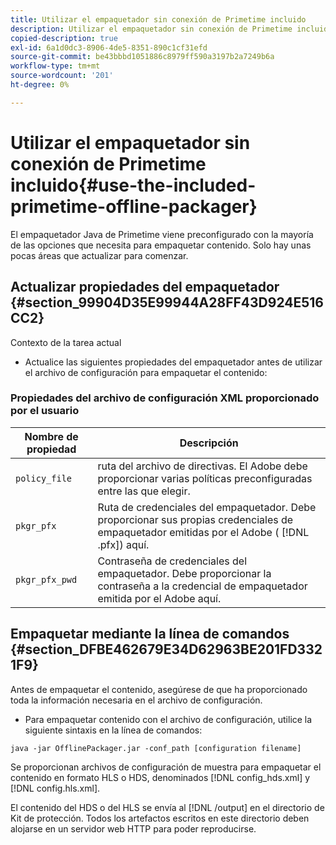 ```yaml
---
title: Utilizar el empaquetador sin conexión de Primetime incluido
description: Utilizar el empaquetador sin conexión de Primetime incluido
copied-description: true
exl-id: 6a1d0dc3-8906-4de5-8351-890c1cf31efd
source-git-commit: be43bbbd1051886c8979ff590a3197b2a7249b6a
workflow-type: tm+mt
source-wordcount: '201'
ht-degree: 0%

---
```


# Utilizar el empaquetador sin conexión de Primetime incluido{#use-the-included-primetime-offline-packager}

El empaquetador Java de Primetime viene preconfigurado con la mayoría de las opciones que necesita para empaquetar contenido. Solo hay unas pocas áreas que actualizar para comenzar.

## Actualizar propiedades del empaquetador {#section_99904D35E99944A28FF43D924E516CC2}

Contexto de la tarea actual

* Actualice las siguientes propiedades del empaquetador antes de utilizar el archivo de configuración para empaquetar el contenido:

### Propiedades del archivo de configuración XML proporcionado por el usuario

| Nombre de propiedad | Descripción |
|---|---|
| `policy_file` | ruta del archivo de directivas. El Adobe debe proporcionar varias políticas preconfiguradas entre las que elegir. |
| `pkgr_pfx` | Ruta de credenciales del empaquetador. Debe proporcionar sus propias credenciales de empaquetador emitidas por el Adobe ( [!DNL .pfx]) aquí. |
| `pkgr_pfx_pwd` | Contraseña de credenciales del empaquetador. Debe proporcionar la contraseña a la credencial de empaquetador emitida por el Adobe aquí. |

## Empaquetar mediante la línea de comandos {#section_DFBE462679E34D62963BE201FD3321F9}

Antes de empaquetar el contenido, asegúrese de que ha proporcionado toda la información necesaria en el archivo de configuración.

* Para empaquetar contenido con el archivo de configuración, utilice la siguiente sintaxis en la línea de comandos:

```
java -jar OfflinePackager.jar -conf_path [configuration filename]
```

Se proporcionan archivos de configuración de muestra para empaquetar el contenido en formato HLS o HDS, denominados [!DNL config_hds.xml] y [!DNL config.hls.xml].

El contenido del HDS o del HLS se envía al [!DNL /output] en el directorio de Kit de protección. Todos los artefactos escritos en este directorio deben alojarse en un servidor web HTTP para poder reproducirse.
